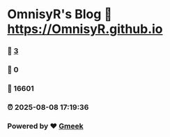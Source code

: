 # OmnisyR's Blog :link: https://OmnisyR.github.io 
### :page_facing_up: [3](https://OmnisyR.github.io/tag.html) 
### :speech_balloon: 0 
### :hibiscus: 16601 
### :alarm_clock: 2025-08-08 17:19:36 
### Powered by :heart: [Gmeek](https://github.com/Meekdai/Gmeek)
